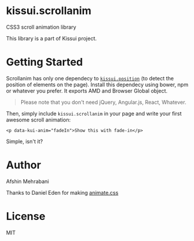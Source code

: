 # kissui.scrollanim
CSS3 scroll animation library

This library is a part of Kissui project.

# Getting Started

Scrollanim has only one dependecy to [`kissui.position`](https://github.com/usablica/kissui.position) (to detect the position of elements on the page). Install this dependecy using bower, npm or whatever you prefer. It exports AMD and Browser Global object. 

> Please note that you don't need jQuery, Angular.js, React, Whatever. 

Then, simply include `kissui.scrollanim` in your page and write your first awesome scroll animation:

```
<p data-kui-anim="fadeIn">Show this with fade-in</p>
```

Simple, isn't it?

# Author
Afshin Mehrabani

Thanks to Daniel Eden for making [animate.css](https://github.com/daneden/animate.css)

# License
MIT
